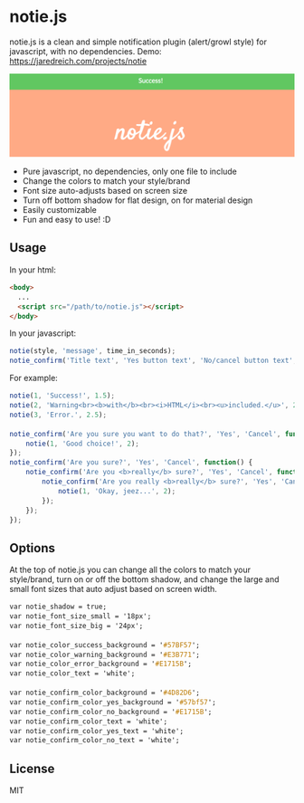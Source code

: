 # notie.js

notie.js is a clean and simple notification plugin (alert/growl style) for javascript, with no dependencies.
Demo: https://jaredreich.com/projects/notie

![Alt text](/demo.gif?raw=true "Demo")

* Pure javascript, no dependencies, only one file to include
* Change the colors to match your style/brand
* Font size auto-adjusts based on screen size
* Turn off bottom shadow for flat design, on for material design
* Easily customizable
* Fun and easy to use! :D

## Usage
In your html:
```html
<body>
  ...
  <script src="/path/to/notie.js"></script>
</body>
```
In your javascript:
```javascript
notie(style, 'message', time_in_seconds);
notie_confirm('Title text', 'Yes button text', 'No/cancel button text', yes_callback)
```
For example:
```javascript
notie(1, 'Success!', 1.5);
notie(2, 'Warning<br><b>with</b><br><i>HTML</i><br><u>included.</u>', 2);
notie(3, 'Error.', 2.5);

notie_confirm('Are you sure you want to do that?', 'Yes', 'Cancel', function() {
    notie(1, 'Good choice!', 2);
});
notie_confirm('Are you sure?', 'Yes', 'Cancel', function() {
    notie_confirm('Are you <b>really</b> sure?', 'Yes', 'Cancel', function() {
        notie_confirm('Are you really <b>really</b> sure?', 'Yes', 'Cancel', function() {
            notie(1, 'Okay, jeez...', 2);
        });
    });
});
```

## Options
At the top of notie.js you can change all the colors to match your style/brand, turn on or off the bottom shadow, and change the large and small font sizes that auto adjust based on screen width.
```css
var notie_shadow = true;
var notie_font_size_small = '18px';
var notie_font_size_big = '24px';

var notie_color_success_background = '#57BF57';
var notie_color_warning_background = '#E3B771';
var notie_color_error_background = '#E1715B';
var notie_color_text = 'white';

var notie_confirm_color_background = '#4D82D6';
var notie_confirm_color_yes_background = '#57bf57';
var notie_confirm_color_no_background = '#E1715B';
var notie_confirm_color_text = 'white';
var notie_confirm_color_yes_text = 'white';
var notie_confirm_color_no_text = 'white';
```

## License
MIT